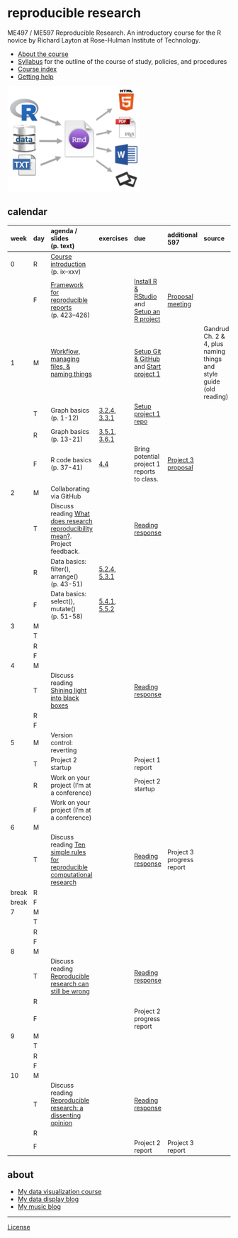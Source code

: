 
# reproducible research

ME497 / ME597 Reproducible Research. An introductory course for the R
novice by Richard Layton at Rose-Hulman Institute of Technology.

  - [About the course](cm/cm0001_about-the-course.md)  
  - [Syllabus](cm/cm0003_syllabus.md) for the outline of the course of
    study, policies, and procedures  
  - [Course index](cm/README.md)
  - [Getting
help](cm/cm0004_getting-help.md)

<!-- - [Project due dates](cm/cm002a_deadlines.md)  -->

![](resources/images/rr-flow-2.png)

## calendar

| week  | day | agenda / slides (p. text)                                                                                                                  | exercises                                                                                                                              | due                                                                                                          | additional 597                                     | source                                                              |
| :---- | :-- | :----------------------------------------------------------------------------------------------------------------------------------------- | :------------------------------------------------------------------------------------------------------------------------------------- | :----------------------------------------------------------------------------------------------------------- | :------------------------------------------------- | :------------------------------------------------------------------ |
| 0     | R   | [Course introduction](slides/slides001_introduction.pdf) (p. ix–xxv)                                                                       |                                                                                                                                        |                                                                                                              |                                                    |                                                                     |
|       | F   | [Framework for reproducible reports](slides/slides002_framework.pdf) (p. 423–426)                                                          |                                                                                                                                        | [Install R & RStudio](cm/cm0010_install-R-RStudio.md) and [Setup an R project](cm/cm0011_setup-R-project.md) | [Proposal meeting](cm/cm7301_project-3_start.md)   |                                                                     |
| 1     | M   | [Workflow, managing files, & naming things](slides/slides011_workflow-files-names.pdf)                                                     |                                                                                                                                        | [Setup Git & GitHub](cm/cm0012_setup-git.md) and [Start project 1](cm/cm7101_project-1_start.md)             |                                                    | Gandrud Ch. 2 & 4, plus naming things and style guide (old reading) |
|       | T   | Graph basics (p. 1-12)                                                                                                                     | [3.2.4](http://r4ds.had.co.nz/data-visualisation.html#exercises), [3.3.1](http://r4ds.had.co.nz/data-visualisation.html#exercises-1)   | [Setup project 1 repo](cm/cm7102_project-1_initial-repo.md)                                                  |                                                    |                                                                     |
|       | R   | Graph basics (p. 13-21)                                                                                                                    | [3.5.1](http://r4ds.had.co.nz/data-visualisation.html#exercises-2), [3.6.1](http://r4ds.had.co.nz/data-visualisation.html#exercises-3) |                                                                                                              |                                                    |                                                                     |
|       | F   | R code basics (p. 37-41)                                                                                                                   | [4.4](http://r4ds.had.co.nz/workflow-basics.html#practice)                                                                             | Bring potential project 1 reports to class.                                                                  | [Project 3 proposal](cm/cm7301_project-3_start.md) |                                                                     |
| 2     | M   | Collaborating via GitHub                                                                                                                   |                                                                                                                                        |                                                                                                              |                                                    |                                                                     |
|       | T   | Discuss reading [What does research reproducibility mean?](resources/readings/2016-Goodman-et-al-what-does-RR-mean.pdf). Project feedback. |                                                                                                                                        | [Reading response](resources/readings/reading-response.pdf)                                                  |                                                    |                                                                     |
|       | R   | Data basics: filter(), arrange() (p. 43-51)                                                                                                | [5.2.4](http://r4ds.had.co.nz/transform.html#exercises-7), [5.3.1](http://r4ds.had.co.nz/transform.html#exercises-8)                   |                                                                                                              |                                                    |                                                                     |
|       | F   | Data basics: select(), mutate() (p. 51-58)                                                                                                 | [5.4.1](http://r4ds.had.co.nz/transform.html#exercises-9), [5.5.2](http://r4ds.had.co.nz/transform.html#exercises-10)                  |                                                                                                              |                                                    |                                                                     |
| 3     | M   |                                                                                                                                            |                                                                                                                                        |                                                                                                              |                                                    |                                                                     |
|       | T   |                                                                                                                                            |                                                                                                                                        |                                                                                                              |                                                    |                                                                     |
|       | R   |                                                                                                                                            |                                                                                                                                        |                                                                                                              |                                                    |                                                                     |
|       | F   |                                                                                                                                            |                                                                                                                                        |                                                                                                              |                                                    |                                                                     |
| 4     | M   |                                                                                                                                            |                                                                                                                                        |                                                                                                              |                                                    |                                                                     |
|       | T   | Discuss reading [Shining light into black boxes](resources/readings/2012-Morin-Shining-light-into-black-boxes.pdf)                         |                                                                                                                                        | [Reading response](resources/readings/reading-response.pdf)                                                  |                                                    |                                                                     |
|       | R   |                                                                                                                                            |                                                                                                                                        |                                                                                                              |                                                    |                                                                     |
|       | F   |                                                                                                                                            |                                                                                                                                        |                                                                                                              |                                                    |                                                                     |
| 5     | M   | Version control: reverting                                                                                                                 |                                                                                                                                        |                                                                                                              |                                                    |                                                                     |
|       | T   | Project 2 startup                                                                                                                          |                                                                                                                                        | Project 1 report                                                                                             |                                                    |                                                                     |
|       | R   | Work on your project (I’m at a conference)                                                                                                 |                                                                                                                                        | Project 2 startup                                                                                            |                                                    |                                                                     |
|       | F   | Work on your project (I’m at a conference)                                                                                                 |                                                                                                                                        |                                                                                                              |                                                    |                                                                     |
| 6     | M   |                                                                                                                                            |                                                                                                                                        |                                                                                                              |                                                    |                                                                     |
|       | T   | Discuss reading [Ten simple rules for reproducible computational research](resources/readings/2013-Sandve-et-al-Ten-simple-rules.pdf)      |                                                                                                                                        | [Reading response](resources/readings/reading-response.pdf)                                                  | Project 3 progress report                          |                                                                     |
| break | R   |                                                                                                                                            |                                                                                                                                        |                                                                                                              |                                                    |                                                                     |
| break | F   |                                                                                                                                            |                                                                                                                                        |                                                                                                              |                                                    |                                                                     |
| 7     | M   |                                                                                                                                            |                                                                                                                                        |                                                                                                              |                                                    |                                                                     |
|       | T   |                                                                                                                                            |                                                                                                                                        |                                                                                                              |                                                    |                                                                     |
|       | R   |                                                                                                                                            |                                                                                                                                        |                                                                                                              |                                                    |                                                                     |
|       | F   |                                                                                                                                            |                                                                                                                                        |                                                                                                              |                                                    |                                                                     |
| 8     | M   |                                                                                                                                            |                                                                                                                                        |                                                                                                              |                                                    |                                                                     |
|       | T   | Discuss reading [Reproducible research can still be wrong](resources/readings/2015-Leek-Peng-RR-can-still-be-wrong.pdf)                    |                                                                                                                                        | [Reading response](resources/readings/reading-response.pdf)                                                  |                                                    |                                                                     |
|       | R   |                                                                                                                                            |                                                                                                                                        |                                                                                                              |                                                    |                                                                     |
|       | F   |                                                                                                                                            |                                                                                                                                        | Project 2 progress report                                                                                    |                                                    |                                                                     |
| 9     | M   |                                                                                                                                            |                                                                                                                                        |                                                                                                              |                                                    |                                                                     |
|       | T   |                                                                                                                                            |                                                                                                                                        |                                                                                                              |                                                    |                                                                     |
|       | R   |                                                                                                                                            |                                                                                                                                        |                                                                                                              |                                                    |                                                                     |
|       | F   |                                                                                                                                            |                                                                                                                                        |                                                                                                              |                                                    |                                                                     |
| 10    | M   |                                                                                                                                            |                                                                                                                                        |                                                                                                              |                                                    |                                                                     |
|       | T   | Discuss reading [Reproducible research: a dissenting opinion](resources/readings/2012-Drummond-RR-dissenting-opinion.pdf)                  |                                                                                                                                        | [Reading response](resources/readings/reading-response.pdf)                                                  |                                                    |                                                                     |
|       | R   |                                                                                                                                            |                                                                                                                                        |                                                                                                              |                                                    |                                                                     |
|       | F   |                                                                                                                                            |                                                                                                                                        | Project 2 report                                                                                             | Project 3 report                                   |                                                                     |

<!-- ## reading -->

<!-- *week 0* -->

<!-- - [Calibration report](resources/readings/calibration-report.pdf) in class  -->

<!-- - Preface, pp. ix--xxv.  ([1.1--1.8 online](http://r4ds.had.co.nz/introduction.html))  -->

<!-- - R Markdown, pp. 423--426. ([27.1 &  27.2 online](http://r4ds.had.co.nz/r-markdown.html))  -->

<!-- *Tips* -->

<!-- - If you Google for help, avoid out-of-date advice by setting the Google Tools > Anytime > Past year  -->

<!-- - When installing R and RStudio for the first time, make sure you login as an administrator (localmgr on Windows)   -->

<!-- - Follow the instructions slowly and deliberately  -->

<!-- *Project assignments* -->

<!-- - [Project 3 getting started](cm/cm7301_project-3_start.md) ME 597 students only -->

<!-- ## week 1 -->

<!-- *Project assignments* -->

<!-- - [Project 1 getting started](cm/cm7101_project-1_start.md)  -->

<!-- ## week 2 -->

<!-- ## week 3 -->

<!-- ## week 4 -->

<!-- *Course management* -->

<!-- *Reading assigments* -->

<!-- *File management* -->

<!-- *Data* -->

<!-- *Analysis* -->

<!-- *Graphs* -->

<!-- *Tutorials* -->

<!-- *Project assignments* -->

<!-- *Reporting* -->

<!-- *Lecture slides* -->

<!-- ## week 1 -->

<!-- Reading: Chapters 2 & 3 and *Having Git ignore files* (p.99).   -->

<!-- - [Three principles of reproducibility](slides/slides003_start-report.pdf) [slides]   -->

<!-- File management  -->

<!-- - [Having Git ignore files](cm/cm008_project-1_gitignore.md)  -->

<!-- Project 1 tutorials  -->

<!-- - [Project 1 overview](cm/cm004_project-1_overview.md)  -->

<!-- - [Initialize the project](cm/cm005_project-1_initialize.md)  -->

<!-- - [Download resource and data files](cm/cm006_project-1_downloads.md)  -->

<!-- - [Start your first script](cm/cm007_project-1_first-script.md)  -->

<!-- - [Explore the data](cm/cm009_project-1_explore-data.md)  -->

<!-- - [Tidy the data](cm/cm010_project-1_tidy-data.md)  -->

<!-- ## week 2 -->

<!-- Reading: Section 11.2  -->

<!-- Project 1 tutorials  -->

<!-- - [Visually check the data](cm/cm011_project-1_graph-first-look.md)  -->

<!-- - [Perform a linear regression](cm/cm012_project-1_regression.md)  -->

<!-- - [Create the calibration graph](cm/cm013_project-1_graph-better.md)  -->

<!-- - [Write the client report](cm/cm015_project-1_report.md)  -->

<!-- - [When the data change](cm/cm017_project-1_data-change.md)  -->

<!-- - [Adding references to a report](cm/cm018_project-1_references.md)  -->

<!-- - [Project 1: Wrap-up](cm/cm049_project-1_wrapup.md)  -->

<!-- Optional   -->

<!-- - [Graph extras](cm/cm014_project-1_graph-extras.md)  -->

<!-- - [Preparing a report for transmittal](cm/cm016_project-1_report-transmittal.md)  -->

<!-- ## week 3 -->

<!-- Reading: Sections 6.2 and 6.3  -->

<!-- Tutorials  -->

<!-- - [Getting data into R](cm/cm020_getting-data-into-R.md)  -->

<!-- - [Reshaping data from wide to long form](cm/cm021_reshaping-data.md)  -->

<!-- - [Visual interpretation of the gather function](slides/slides004_visual-gather.pdf)  [slides]  -->

<!-- Project  -->

<!-- - [Initialize project 2](cm/cm019_project-2_start.md)  -->

<!-- ## week 4  -->

<!-- Reading: Chapter 7  -->

<!-- Tutorials  -->

<!-- - [Review of tools for preparing data](cm/cm022_review-data-prep.md)  -->

<!-- - [Start a new "practiceR" project](cm/cm023_practiceR.md)  -->

<!-- - [practiceR: Get a handle on your data (7.1.1)](cm/cm024_ch07_handle-on-data.md)  -->

<!-- - [practiceR: Reshaping data (7.1.2)](cm/cm025_ch07_reshaping-data.md)  -->

<!-- - [practiceR: More data prep skills (7.1.3, 4, 6, 7)](cm/cm026_ch07_more-data-prep.md)  -->

<!-- - [practiceR: Subsetting (7.1.5)](cm/cm028_ch07_subsetting.md)  -->

<!-- Project  -->

<!-- - [Project 2 collaboration assignment](cm/cm027_project-2_reviewers.md)  -->

<!-- ## week 5  -->

<!-- Reading: Sections 5.3 and 5.4  -->

<!-- Project  -->

<!-- - [GitHub: Collaborating](cm/cm029_collaborating-github.md)  -->

<!-- - [GitHub: Managing changes and conflicts](cm/cm030_change-conflict-revert.md)  -->

<!-- - [Comprehensive checklist for reproducibility](http://ropensci.github.io/reproducibility-guide/sections/checklist/)  -->

<!-- ## week 6  -->

<!-- Reading: Sections 4.1, 4.2, and 4.3     -->

<!-- Tutorials  -->

<!-- - [Graph tour overview](cm/cm034_graph-tour-overview.md)   -->

<!-- - [practiceR: Dot plot](cm/cm035_dot-plot.md)  -->

<!-- - [practiceR: Introduction to factors](cm/cm032_factors.md)  -->

<!-- - [practiceR: Working with factors](cm/cm033_working-with-factors.md)  -->

<!-- File management   -->

<!-- - [Deleting unnecessary files](cm/cm037_unlink-files.md)  -->

<!-- Project  -->

<!-- - [Project 2: Wrap-up](cm/cm040_project-2_wrapup.md)  -->

<!-- - [Project 3: Abstracts.](cm/cm031_project-3-descriptions.md)  -->

<!-- - [Project 3: Getting started](cm/cm037_project-3_collabs.md) -->

<!-- ## week 7  -->

<!-- Reading: Sections 9.1, 9.2.2, and 9.3.1     -->

<!-- Reading for class discussion: [Naming things](https://rawgit.com/Reproducible-Science-Curriculum/rr-organization1/master/organization-01-slides.html#1) (a slide presentation) and Hadley Wickham's [Style guide](http://adv-r.had.co.nz/Style.html) -->

<!-- Tutorials  -->

<!-- - [practiceR: Histogram](cm/cm036_histogram.md)  -->

<!-- - [practiceR: Line graph](cm/cm045_line-graph.md)  -->

<!-- Reporting  -->

<!-- - [Controlling Word styles](cm/cm041_word-styles.md)  -->

<!-- File management  -->

<!-- - [Fixing the .Rproj won't launch problem](cm/cm043_rstudio_Rproj-not-open.md)  -->

<!-- - [Preventable version control conflicts](cm/cm044_preventable-vc-conflicts.md)  -->

<!-- ## week 8  -->

<!-- Reading: Sections 10.1.2, 10.2, and 10.4     -->

<!-- Tutorials  -->

<!-- - [practiceR: Scatterplot](cm/cm046_scatterplot.md)  -->

<!-- - [practiceR: Data grouping](cm/cm047_data-grouping.md)  -->

<!-- - [practiceR: Data joining](cm/cm048_data-joining.md)  -->

<!-- ## week 9  -->

<!-- Reading: Sections 13.1 and 13.2     -->

<!-- Reporting  -->

<!-- - [practiceR: Numbering tables and figures](cm/cm050_Rmd-to-docx_table-numbers.md)  -->

<!-- File management -->

<!-- - [Run all scripts in sequence](cm/cm051_run-all-scripts.md)  -->

<!-- ## week 10  -->

<!-- Reading for class discussion:   -->

<!-- - [Project 3 wrapup](cm/cm052_project-3_wrapup.md)  -->

## about

  - [My data visualization
    course](https://github.com/DSR-RHIT/me447-visualizing-data)
  - [My data display blog](http://www.graphdoctor.com)
  - [My music blog](http://www.richardlaytonmusic.com)

-----

[License](LICENSE.md)
